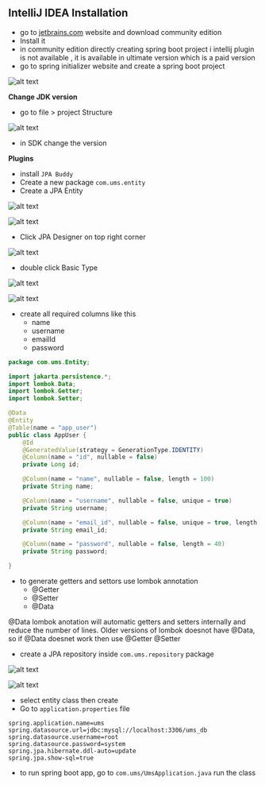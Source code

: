 IntelliJ IDEA Installation
-
* go to [jetbrains.com](https://www.jetbrains.com/idea/download/?section=windows) website and download community edition
* Install it
* in community edition directly creating spring boot project i intellij plugin is not available , it is available in ultimate version which is a paid version
* go to spring initializer website and create a spring boot project

![alt text](https://i.ibb.co/RPb4175/image.png)

**Change JDK version**
* go to file > project Structure

![alt text](https://i.ibb.co/JRcs6RK/image.png)

* in SDK change the version

**Plugins**
* install `JPA Buddy`
* Create a new package `com.ums.entity`
* Create a JPA Entity

![alt text](https://i.ibb.co/Qfz7HV6/image.png)

![alt text](https://i.ibb.co/7t0NK39/image.png)

* Click JPA Designer on top right corner

![alt text](https://i.ibb.co/qpmsnpc/image.png)

* double click Basic Type

![alt text](https://i.ibb.co/56FFqfx/image.png)

![alt text](https://i.ibb.co/RCyKVLZ/image.png)

* create all required columns like this
    * name
    * username
    * emailId
    * password

```java
package com.ums.Entity;

import jakarta.persistence.*;
import lombok.Data;
import lombok.Getter;
import lombok.Setter;

@Data
@Entity
@Table(name = "app_user")
public class AppUser {
    @Id
    @GeneratedValue(strategy = GenerationType.IDENTITY)
    @Column(name = "id", nullable = false)
    private Long id;

    @Column(name = "name", nullable = false, length = 100)
    private String name;

    @Column(name = "username", nullable = false, unique = true)
    private String username;

    @Column(name = "email_id", nullable = false, unique = true, length = 100)
    private String email_id;

    @Column(name = "password", nullable = false, length = 40)
    private String password;

}
```

* to generate getters and settors use lombok annotation
  * @Getter
  * @Setter
  * @Data

@Data lombok anotation will automatic getters and setters internally and reduce the number of lines.
Older versions of lombok doesnot have @Data, so if @Data doesnet work then use @Getter @Setter

* create a JPA repository inside `com.ums.repository` package

![alt text](https://i.ibb.co/4Pq0mdN/image.png)

![alt text](https://i.ibb.co/pZfSG8m/image.png)

* select entity class then create
* Go to `application.properties` file
```properties
spring.application.name=ums
spring.datasource.url=jdbc:mysql://localhost:3306/ums_db
spring.datasource.username=root
spring.datasource.password=system
spring.jpa.hibernate.ddl-auto=update
spring.jpa.show-sql=true
```
* to run spring boot app, go to `com.ums/UmsApplication.java` run the class